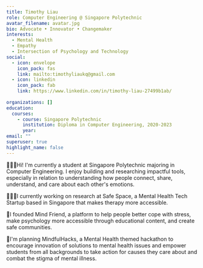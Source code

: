 ```yaml
---
title: Timothy Liau
role: Computer Engineering @ Singapore Polytechnic
avatar_filename: avatar.jpg
bio: Advocate • Innovator • Changemaker
interests:
  - Mental Health
  - Empathy
  - Intersection of Psychology and Technology
social:
  - icon: envelope
    icon_pack: fas
    link: mailto:timothyliaukq@gmail.com
  - icon: linkedin
    icon_pack: fab
    link: https://www.linkedin.com/in/timothy-liau-27499b1ab/
  
organizations: []
education:
  courses:
    - course: Singapore Polytechnic
      institution: Diploma in Computer Engineering, 2020-2023
      year: 
email: ""
superuser: true
highlight_name: false
---
```

🙇🏻‍♂️Hi! I'm currently a student at Singapore Polytechnic majoring in Computer Engineering. I enjoy building and researching impactful tools, especially in relation to understanding how people connect, share, understand, and care about each other's emotions. 

👨🏻‍💻I currently working on research at Safe Space, a Mental Health Tech Startup based in Singapore that makes therapy more accessible.

🙌I founded Mind Friend, a platform to help people better cope with stress, make psychology more accessible through educational content, and create safe communities.

📖I'm planning MindfulHacks, a Mental Health themed hackathon to encourage innovation of solutions to mental health issues and empower students from all backgrounds to take action for causes they care about and combat the stigma of mental illness.
